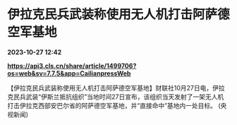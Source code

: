 # 伊拉克民兵武装称使用无人机打击阿萨德空军基地

**2023-10-27 12:42**

**https://api3.cls.cn/share/article/1499706?os=web&sv=7.7.5&app=CailianpressWeb**

【伊拉克民兵武装称使用无人机打击阿萨德空军基地】财联社10月27日电，伊拉克民兵武装“伊斯兰抵抗组织”当地时间27日宣布，该组织当天发射了一架无人机打击伊拉克西部安巴尔省的阿萨德空军基地，并“直接命中”基地内一处目标。 (央视新闻)